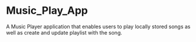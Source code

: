 # Music_Play_App
A Music Player application that enables users to play locally stored songs  as well as create and update playlist with the song.
